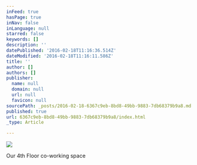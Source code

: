 ```yaml
---
inFeed: true
hasPage: true
inNav: false
inLanguage: null
starred: false
keywords: []
description: ''
datePublished: '2016-02-18T11:16:36.514Z'
dateModified: '2016-02-18T11:16:11.586Z'
title: ''
author: []
authors: []
publisher:
  name: null
  domain: null
  url: null
  favicon: null
sourcePath: _posts/2016-02-18-6367c9eb-8bd8-49bb-9883-7db68379b9a8.md
published: true
url: 6367c9eb-8bd8-49bb-9883-7db68379b9a8/index.html
_type: Article

---
```

![](https://the-grid-user-content.s3-us-west-2.amazonaws.com/4cf1c28b-bbcd-4a40-a702-27d99d029815.jpg)

Our 4th Floor co-working space